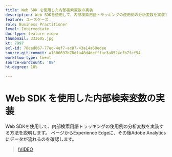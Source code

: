 ```yaml
---
title: Web SDK を使用した内部検索変数の実装
description: Web SDKを使用して、内部検索用語トラッキングの使用例の分析変数を実装する方法を説明します。 ページからExperience Edgeに、その後Adobe Analyticsにデータが流れるのを確認します。
feature: ユースケース
role: Business Practitioner
level: Intermediate
doc-type: feature video
thumbnail: 333605.jpg
kt: 7997
exl-id: 78ead867-77ed-4ef7-ac87-43a14a60edee
source-git-commit: a1606697b78d1a48d4defffac3a8524cfb7fcf54
workflow-type: tm+mt
source-wordcount: '88'
ht-degree: 18%

---
```


# Web SDK を使用した内部検索変数の実装

Web SDKを使用して、内部検索用語トラッキングの使用例の分析変数を実装する方法を説明します。 ページからExperience Edgeに、その後Adobe Analyticsにデータが流れるのを確認します。

>[!VIDEO](https://video.tv.adobe.com/v/333605/?quality=12&learn=on)
